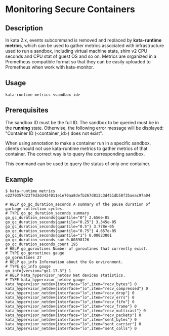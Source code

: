 # Monitoring Secure Containers

## Description

In kata 2.x, events subcommand is removed and replaced by **kata-runtime metrics**, which can be used to gather metrics associated with infrastructure used to run a sandbox, including virtual machine stats, shim v2 CPU seconds and CPU stat of guest OS and so on. Metrics are organized in a Prometheus compatible format so that they can be easily uploaded to Prometheus when work with kata-monitor.

## Usage

```shell
kata-runtime metrics <sandbox id>
```

## Prerequisites

The sandbox ID must be the full ID. The sandbox to be queried must be in the  **running**  state. Otherwise, the following error message will be displayed: "Container ID \(<container\_id\>\) does not exist".

When using annotation to make a container run in a specific sandbox, clients should not use kata-runtime metrics to gather metrics of that container. The correct way is to query the corresponding sandbox.

This command can be used to query the status of only one container.

## Example

```shell
$ kata-runtime metrics e2270357d23f9d3dd424011e1e70aa8defb267d813c3d451db58f35aeac97a04

# HELP go_gc_duration_seconds A summary of the pause duration of garbage collection cycles.
# TYPE go_gc_duration_seconds summary
go_gc_duration_seconds{quantile="0"} 2.656e-05
go_gc_duration_seconds{quantile="0.25"} 3.345e-05
go_gc_duration_seconds{quantile="0.5"} 3.778e-05
go_gc_duration_seconds{quantile="0.75"} 4.657e-05
go_gc_duration_seconds{quantile="1"} 0.00023001
go_gc_duration_seconds_sum 0.00898126
go_gc_duration_seconds_count 195
# HELP go_goroutines Number of goroutines that currently exist.
# TYPE go_goroutines gauge
go_goroutines 27
# HELP go_info Information about the Go environment.
# TYPE go_info gauge
go_info{version="go1.17.3"} 1
# HELP kata_hypervisor_netdev Net devices statistics.
# TYPE kata_hypervisor_netdev gauge
kata_hypervisor_netdev{interface="lo",item="recv_bytes"} 0
kata_hypervisor_netdev{interface="lo",item="recv_compressed"} 0
kata_hypervisor_netdev{interface="lo",item="recv_drop"} 0
kata_hypervisor_netdev{interface="lo",item="recv_errs"} 0
kata_hypervisor_netdev{interface="lo",item="recv_fifo"} 0
kata_hypervisor_netdev{interface="lo",item="recv_frame"} 0
kata_hypervisor_netdev{interface="lo",item="recv_multicast"} 0
kata_hypervisor_netdev{interface="lo",item="recv_packets"} 0
kata_hypervisor_netdev{interface="lo",item="sent_bytes"} 0
kata_hypervisor_netdev{interface="lo",item="sent_carrier"} 0
kata_hypervisor_netdev{interface="lo",item="sent_colls"} 0
```
